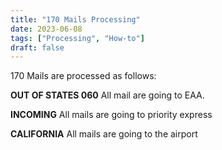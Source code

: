 ```yaml
---
title: "170 Mails Processing"
date: 2023-06-08
tags: ["Processing", "How-to"]
draft: false
---
```


170 Mails are processed as follows:

**OUT OF STATES 060** All mail are going to EAA.

**INCOMING** All mails are going to priority express

**CALIFORNIA** All mails are going to the airport

